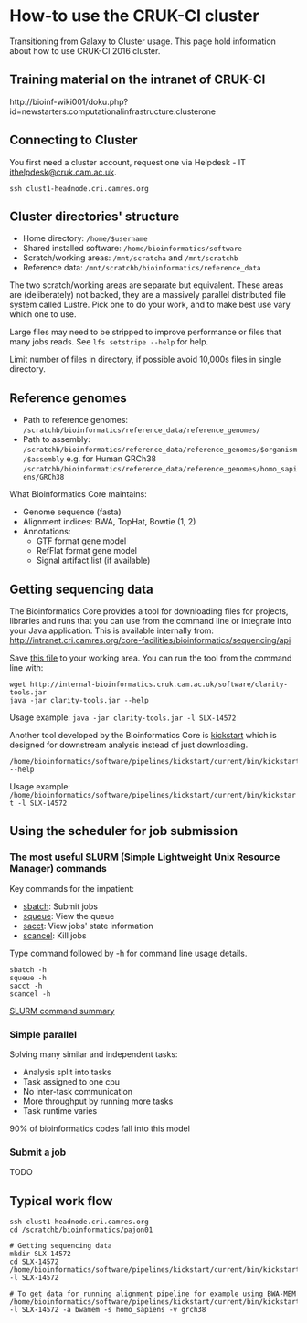 # How-to use the CRUK-CI cluster

Transitioning from Galaxy to Cluster usage.
This page hold information about how to use CRUK-CI 2016 cluster.

## Training material on the intranet of CRUK-CI

http://bioinf-wiki001/doku.php?id=newstarters:computationalinfrastructure:clusterone

## Connecting to Cluster

You first need a cluster account, request one via Helpdesk - IT <ithelpdesk@cruk.cam.ac.uk>.

```shell
ssh clust1-headnode.cri.camres.org
```

## Cluster directories' structure

- Home directory: `/home/$username`
- Shared installed software: `/home/bioinformatics/software`
- Scratch/working areas: `/mnt/scratcha` and `/mnt/scratchb`
- Reference data: `/mnt/scratchb/bioinformatics/reference_data`

The two scratch/working areas are separate but equivalent. These areas are (deliberately) not backed, they are a massively parallel distributed file system
called Lustre. Pick one to do your work, and to make best use vary which one to use.

Large files may need to be stripped to improve performance or files that many jobs reads. See `lfs setstripe --help` for help.

Limit number of files in directory, if possible avoid 10,000s files in single directory.

## Reference genomes

- Path to reference genomes: `/scratchb/bioinformatics/reference_data/reference_genomes/`
- Path to assembly: `/scratchb/bioinformatics/reference_data/reference_genomes/$organism/$assembly` e.g. for Human GRCh38 `/scratchb/bioinformatics/reference_data/reference_genomes/homo_sapiens/GRCh38`

What Bioinformatics Core maintains:
- Genome sequence (fasta)
- Alignment indices: BWA, TopHat, Bowtie (1, 2)
- Annotations:
  - GTF format gene model
  - RefFlat format gene model
  - Signal artifact list (if available)

## Getting sequencing data

The Bioinformatics Core provides a tool for downloading files for projects, libraries and runs that you can use from the command line or integrate into your Java application. This is available internally from:
http://intranet.cri.camres.org/core-facilities/bioinformatics/sequencing/api

Save [this file](http://internal-bioinformatics.cruk.cam.ac.uk/software/clarity-tools.jar) to your working area. You can run the tool from the command line with:

```shell
wget http://internal-bioinformatics.cruk.cam.ac.uk/software/clarity-tools.jar
java -jar clarity-tools.jar --help
```

Usage example: `java -jar clarity-tools.jar -l SLX-14572`

Another tool developed by the Bioinformatics Core is [kickstart](http://intranet.cri.camres.org/core-facilities/bioinformatics/sequencing/kickstart) which is  designed for downstream analysis instead of just downloading.

```shell
/home/bioinformatics/software/pipelines/kickstart/current/bin/kickstart --help
```

Usage example: `/home/bioinformatics/software/pipelines/kickstart/current/bin/kickstart -l SLX-14572`

## Using the scheduler for job submission

### The most useful SLURM (Simple Lightweight Unix Resource Manager) commands

Key commands for the impatient:
- [sbatch](http://slurm.schedmd.com/sbatch.html): Submit jobs
- [squeue](http://slurm.schedmd.com/squeue.html): View the queue
- [sacct](http://slurm.schedmd.com/sacct.html): View jobs' state information
- [scancel](http://slurm.schedmd.com/scancel.html): Kill jobs


Type command followed by -h for command line usage details.

```shell
sbatch -h
squeue -h
sacct -h
scancel -h
```

[SLURM command summary](https://slurm.schedmd.com/pdfs/summary.pdf)

### Simple parallel

Solving many similar and independent tasks:
- Analysis split into tasks
- Task assigned to one cpu
- No inter-task communication
- More throughput by running more tasks
- Task runtime varies

90% of bioinformatics codes fall into this model

### Submit a job

TODO

## Typical work flow

```shell
ssh clust1-headnode.cri.camres.org
cd /scratchb/bioinformatics/pajon01

# Getting sequencing data
mkdir SLX-14572
cd SLX-14572
/home/bioinformatics/software/pipelines/kickstart/current/bin/kickstart -l SLX-14572

# To get data for running alignment pipeline for example using BWA-MEM
/home/bioinformatics/software/pipelines/kickstart/current/bin/kickstart -l SLX-14572 -a bwamem -s homo_sapiens -v grch38
```
